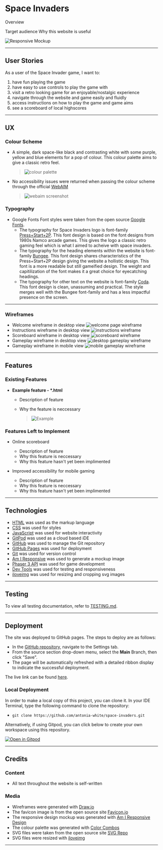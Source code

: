 # Space Invaders

Overview

Target audience
Why this website is useful

![Responsive Mockup](documentation/testing/responsive-mockup.png)

***

## User Stories

As a user of the Space Invader game, I want to:
  1. have fun playing the game
  2. have easy to use controls to play the game with
  3. visit a retro looking game for an enjoyable/nostalgic experience
  4. navigate through the website and game easily and fluidly
  5. access instructions on how to play the game and game aims
  6. see a scoreboard of local highscores

***

## UX

### Colour Scheme
- A simple, dark space-like black and contrasting white with some purple, yellow and blue elements for a pop of colour. This colour palette aims to give a classic retro feel.
    >![colour palette](documentation/testing/color-palette.png)
- No accessibility issues were returned when passing the colour scheme through the official [WebAIM](https://webaim.org/resources/contrastchecker/)
    >![webaim screenshot](documentation/testing/webaim-screenshot.png)

### Typography

- Google Fonts
  Font styles were taken from the open source [Google Fonts](https://fonts.google.com/).
  - The typography for Space Invaders logo is font-family [Press+Start+2P](https://fonts.google.com/specimen/Press+Start+2P). This font design is based on the font designs from 1980s Namco arcade games. This gives the logo a classic retro gaming feel which is what I aimed to acheive with space invaders.
  - The typography for the heading elements within the website is font-family [Bungee](https://fonts.google.com/specimen/Bungee). This font design shares characteristics of the Press+Start+2P design giving the website a hollistic design. This font is a more readable but still gameified design. The weight and capitilization of the font makes it a great choice for eyecatching headings.
  - The typography for other text on the website is font-family [Coda](https://fonts.google.com/specimen/Coda). This font design is clean, unassuming and practical. The style merges well with the Bungee font-family and has a less impactful presence on the screen.

***

### Wireframes
- Welcome wireframe in desktop view
![welcome page wireframe](documentation/wireframes/space-invaders-welcome-screen-website-wireframe.png)
- Instructions wireframe in desktop view
![instructions wireframe](documentation/wireframes/space-invaders-instructions-screen-website-wireframe.png)
- Scoreboard wireframe in desktop view
![scoreboard wireframe](documentation/wireframes/space-invaders-scoreboard-screen-website-wireframe.png)
- Gameplay wireframe in desktop view
![desktop gameplay wireframe](documentation/wireframes/space-invaders-gameplay-website-wireframe.png)
- Gameplay wireframe in mobile view
![mobile gameplay wireframe](documentation/wireframes/space-invaders-gameplay-mobile-wireframe.png)

***

## Features 

### Existing Features 

- __Example feature - *.html__

  - Description of feature
  - Why the feature is neccessary 

    >![Example](documentation/testing/example-screenshot.png)

### Features Left to Implement 

- Online scoreboard
  - Description of feature
  - Why this feature is neccessary
  - Why this feature hasn't yet been implimented

- Improved accessibility for mobile gaming
  - Description of feature
  - Why this feature is neccessary
  - Why this feature hasn't yet been implimented

***

## Technologies
- [HTML](https://en.wikipedia.org/wiki/HTML) was used as the markup language
- [CSS](https://en.wikipedia.org/wiki/CSS) was used for styles
- [JavaScript](https://en.wikipedia.org/wiki/JavaScript) was used for website interactivity
- [GitPod](https://gitpod.io) was used as a cloud based iDE
- [GitHub](https://github.com/) was used to manage the Git repository
- [GitHub Pages](https://antonia-white.github.io/space-invaders/) was used for deployment
- [Git](https://git-scm.com/) was used for version control
- [Am I Responsive](http://ami.responsivedesign.is/) was used to generate a mockup image
- [Phaser 3 API](https://photonstorm.github.io/phaser3-docs/) was used for game development
- [Dev Tools](https://en.wikipedia.org/wiki/Web_development_tools) was used for testing and responsiveness
- [iloveimg](https://www.iloveimg.com/) was used for resizing and cropping svg images

***

## Testing

To view all testing documentation, refer to [TESTING.md](TESTING.md).

***

## Deployment

The site was deployed to GitHub pages. The steps to deploy are as follows: 
  - In the [GitHub repository](https://github.com/antonia-white/space-invaders), navigate to the Settings tab.
  - From the source section drop-down menu, select the **Main** Branch, then click "Save".
  - The page will be automatically refreshed with a detailed ribbon display to indicate the successful deployment.

The live link can be found [here](https://antonia-white.github.io/space-invaders/).

### Local Deployment

In order to make a local copy of this project, you can clone it. In your IDE Terminal, type the following command to clone the repository:

- `git clone https://github.com/antonia-white/space-invaders.git`

Alternatively, if using Gitpod, you can click below to create your own workspace using this repository.

[![Open in Gitpod](https://gitpod.io/button/open-in-gitpod.svg)](https://gitpod.io/#https://github.com/antonia-white/space-invaders)

***

## Credits 

### Content 

- All text throughout the website is self-written

### Media

- Wireframes were generated with [Draw.io](https://app.diagrams.net/)
- The favicon image is from the open source site [Favicon.io](https://favicon.io/emoji-favicons/herb)
- The responsive design mockup was generated with [Am I Responsive Design](http://ami.responsivedesign.is/#)
- The colour palette was generated with [Color Combos](https://www.colorcombos.com/)
- SVG files were taken from the open source site [SVG Repo](https://www.svgrepo.com/)
- SVG files were resized with [iloveimg](https://www.iloveimg.com/)

***
